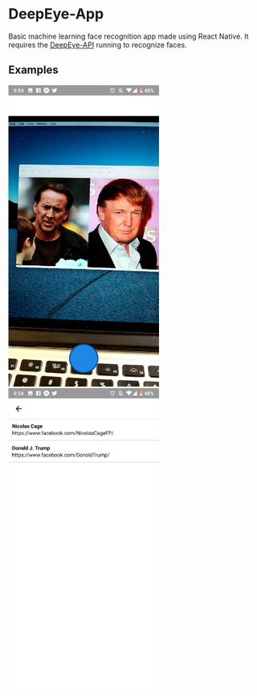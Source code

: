 # DeepEye-App
Basic machine learning face recognition app made using React Native. It requires the [DeepEye-API](https://github.com/gstark0/DeepEye-API/tree/master) running to recognize faces.

## Examples
<p float="middle">
  <img src="https://raw.githubusercontent.com/gstark0/DeepEye-App/master/example_pics/1.png" height="600">
  <img src="https://raw.githubusercontent.com/gstark0/DeepEye-App/master/example_pics/2.png" height="600">
</p>

